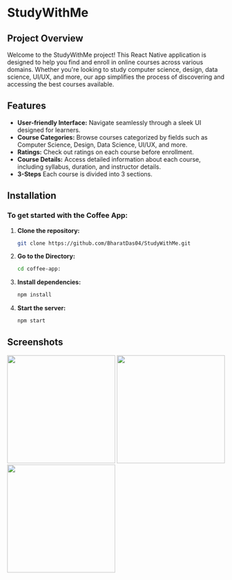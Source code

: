 # StudyWithMe

## Project Overview
Welcome to the StudyWithMe project! This React Native application is designed to help you find and enroll in online courses across various domains. Whether you're looking to study computer science, design, data science, UI/UX, and more, our app simplifies the process of discovering and accessing the best courses available.

## Features
- **User-friendly Interface:** Navigate seamlessly through a sleek UI designed for learners.
- **Course Categories:** Browse courses categorized by fields such as Computer Science, Design, Data Science, UI/UX, and more.
- **Ratings:** Check out ratings on each course before enrollment.
- **Course Details:** Access detailed information about each course, including syllabus, duration, and instructor details.
- **3-Steps** Each course is divided into 3 sections.

## Installation

### To get started with the Coffee App:
1. **Clone the repository:**
   ```sh
   git clone https://github.com/BharatDas04/StudyWithMe.git
2. **Go to the Directory:**
   ```sh
   cd coffee-app:
3. **Install dependencies:**
   ```sh
   npm install
4. **Start the server:**
   ```sh
   npm start

## Screenshots

<img src="https://github.com/BharatDas04/StudyWithMe/assets/153592840/ae497877-a2a7-4dcd-92e5-2473d1452436" width="250" >
<img src="https://github.com/BharatDas04/StudyWithMe/assets/153592840/d9112a1c-d2f5-4071-8e3c-43ef1818f2a4" width="250">
<img src="https://github.com/BharatDas04/StudyWithMe/assets/153592840/fa721f5d-1aa2-44f0-ad70-c0b4a971021c" width="250">

